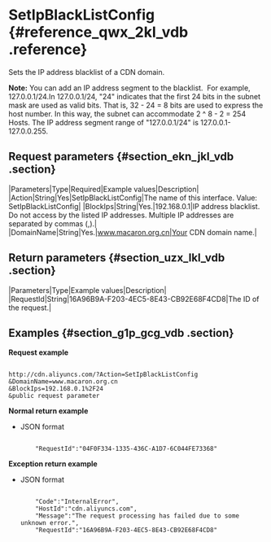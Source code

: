 # SetIpBlackListConfig {#reference_qwx_2kl_vdb .reference}

Sets the IP address blacklist of a CDN domain.

**Note:** You can add an IP address segment to the blacklist.  For example, 127.0.0.1/24.In 127.0.0.1/24, "24" indicates that the first 24 bits in the subnet mask are used as valid bits. That is, 32 - 24 = 8 bits are used to express the host number. In this way, the subnet can accommodate 2 ^ 8 - 2 = 254 Hosts. The IP address segment range of "127.0.0.1/24" is 127.0.0.1-127.0.0.255.

## Request parameters {#section_ekn_jkl_vdb .section}

|Parameters|Type|Required|Example values|Description|
|Action|String|Yes|SetIpBlackListConfig|The name of this interface. Value: SetIpBlackListConfig|
|BlockIps|String|Yes.|192.168.0.1|IP address blacklist. Do not access by the listed IP addresses. Multiple IP addresses are separated by commas \(,\).|
|DomainName|String|Yes.|www.macaron.org.cn|Your CDN domain name.|

## Return parameters {#section_uzx_lkl_vdb .section}

|Parameters|Type|Example values|Description|
|RequestId|String|16A96B9A-F203-4EC5-8E43-CB92E68F4CD8|The ID of the request.|

## Examples {#section_g1p_gcg_vdb .section}

**Request example**

```

http://cdn.aliyuncs.com/?Action=SetIpBlackListConfig
&DomainName=www.macaron.org.cn
&BlockIps=192.168.0.1%2F24
&public request parameter
```

**Normal return example**

-   JSON format

    ```
    
        "RequestId":"04F0F334-1335-436C-A1D7-6C044FE73368"
    
    ```


**Exception return example**

-   JSON format

    ```
    
        "Code":"InternalError",
        "HostId":"cdn.aliyuncs.com",
        "Message":"The request processing has failed due to some unknown error.",
        "RequestId":"16A96B9A-F203-4EC5-8E43-CB92E68F4CD8"
    
    ```


